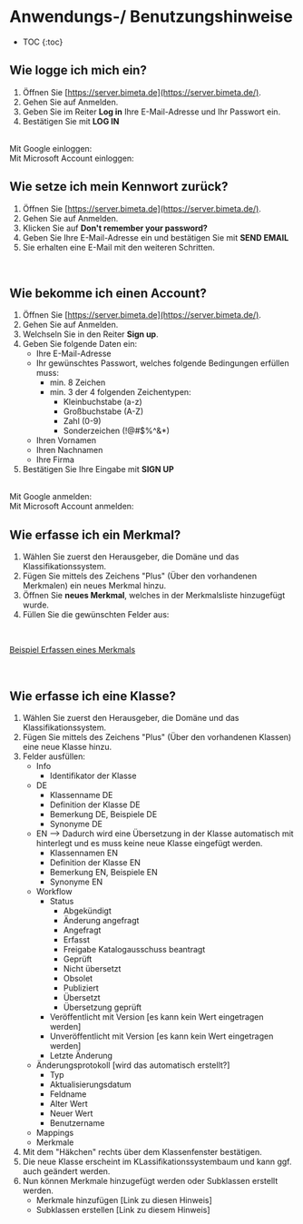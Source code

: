 # Anwendungs-/ Benutzungshinweise

* TOC
{:toc}

## Wie logge ich mich ein?

1. Öffnen Sie [https://server.bimeta.de](https://server.bimeta.de/).
2. Gehen Sie auf Anmelden.
4. Geben Sie im Reiter **Log in** Ihre E-Mail-Adresse und Ihr Passwort ein.
5. Bestätigen Sie mit **LOG IN**

<br>
Mit Google einloggen:


<br>
Mit Microsoft Account einloggen:


<br>

## Wie setze ich mein Kennwort zurück?

1. Öffnen Sie [https://server.bimeta.de](https://server.bimeta.de/).
2. Gehen Sie auf Anmelden.
3. Klicken Sie auf **Don't remember your password?**
4. Geben Sie Ihre E-Mail-Adresse ein und bestätigen Sie mit **SEND EMAIL**
5. Sie erhalten eine E-Mail mit den weiteren Schritten.

<br>

## Wie bekomme ich einen Account?

1. Öffnen Sie [https://server.bimeta.de](https://server.bimeta.de/).
2. Gehen Sie auf Anmelden.
3. Welchseln Sie in den Reiter **Sign up**.
4. Geben Sie folgende Daten ein:
   - Ihre E-Mail-Adresse
   - Ihr gewünschtes Passwort, welches folgende Bedingungen erfüllen muss:
     - min. 8 Zeichen
     - min. 3 der 4 folgenden Zeichentypen:
       - Kleinbuchstabe (a-z)
       - Großbuchstabe (A-Z)
       - Zahl (0-9)
       - Sonderzeichen (!@#$%^&*)
   - Ihren Vornamen
   - Ihren Nachnamen
   - Ihre Firma
5. Bestätigen Sie Ihre Eingabe mit **SIGN UP**

<br>
Mit Google anmelden:


<br>
Mit Microsoft Account anmelden:


<br>

## Wie erfasse ich ein Merkmal?
1. Wählen Sie zuerst den Herausgeber, die Domäne und das Klassifikationssystem.
2. Fügen Sie mittels des Zeichens "Plus" (Über den vorhandenen Merkmalen) ein neues Merkmal hinzu.
3. Öffnen Sie **neues Merkmal**, welches in der Merkmalsliste hinzugefügt wurde.
4. Füllen Sie die gewünschten Felder aus:
<br>
  
[Beispiel Erfassen eines Merkmals](https://www.iorad.com/player/1815762/Erfassen-eines-Merkmals)


<br>


## Wie erfasse ich eine Klasse?
1. Wählen Sie zuerst den Herausgeber, die Domäne und das Klassifikationssystem.
2. Fügen Sie mittels des Zeichens "Plus" (Über den vorhandenen Klassen) eine neue Klasse hinzu.
3. Felder ausfüllen:
      - Info
        - Identifikator der Klasse
      - DE
          - Klassenname DE
          - Definition der Klasse DE
          - Bemerkung DE, Beispiele DE
          - Synonyme DE
      - EN --> Dadurch wird eine Übersetzung in der Klasse automatisch mit hinterlegt und es muss keine neue Klasse eingefügt werden.
          - Klassennamen EN
          - Definition der Klasse EN
          - Bemerkung EN, Beispiele EN
          - Synonyme EN
      - Workflow
          - Status
              - Abgekündigt
              - Änderung angefragt
              - Angefragt
              - Erfasst
              - Freigabe Katalogausschuss beantragt
              - Geprüft
              - Nicht übersetzt
              - Obsolet
              - Publiziert
              - Übersetzt
              - Übersetzung geprüft
          - Veröffentlicht mit Version [es kann kein Wert eingetragen werden]
          - Unveröffentlicht mit Version [es kann kein Wert eingetragen werden]
          - Letzte Änderung
      - Änderungsprotokoll [wird das automatisch erstellt?]
          - Typ
          - Aktualisierungsdatum
          - Feldname
          - Alter Wert
          - Neuer Wert
          - Benutzername
      - Mappings
      - Merkmale
4. Mit dem "Häkchen" rechts über dem Klassenfenster bestätigen.
5. Die neue Klasse erscheint im KLassifikationssystembaum und kann ggf. auch geändert werden.
6. Nun können Merkmale hinzugefügt werden oder Subklassen erstellt werden.
   - Merkmale hinzufügen [Link zu diesen Hinweis]
   - Subklassen erstellen [Link zu diesem Hinweis]
<br>
